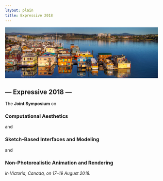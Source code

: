 ```yaml
---
layout: plain
title: Expressive 2018
---
```

<img src="/img/teaser.jpg" class="img-responsive top1" id="venue" alt="venue">

<section id="introduction" class="text-center top2" markdown="1">

## — Expressive 2018 —

The **Joint Symposium** on

### Computational Aesthetics

and

### Sketch-Based Interfaces and Modeling

and

### Non-Photorealistic Animation and Rendering

_in Victoria, Canada, on 17–19 August 2018._

</section>

<!--
<div class="col-12 col-sm-12 col-lg-12">

  <p><img src="/img/teaser.jpg" class="img-responsive img-thumbnail" id="venue" alt="venue"></p>

  <p>The second IEEE Working Conference on Software Visualization (VISSOFT 2014) builds upon the success of the first edition of VISSOFT in Eindhoven, which in turn followed after six editions of the IEEE International Workshop on Visualizing Software for Understanding and Analysis (VISSOFT) and five editions of the ACM Symposium on Software Visualization (SOFTVIS). In 2014, VISSOFT will again be co-located with ICSME in Victoria, BC, Canada.</p>

  <p><b><a href="http://conferences.computer.org/vissoft/2014/">VISSOFT 2014 open access proceedings</a> available.</b></p>

  <h3>Aims and Scope</h3>

  <p>Software Visualization is a broad research area encompassing techniques that assist in a range of software engineering activities, such as, specification, design, programming, testing, maintenance, reverse engineering and reengineering. Covered methods contain the development and evaluation of approaches for visually analyzing software and software systems, including their structure, execution behavior, and evolution.</p>

  <p>In this conference, we focus on visualization techniques that target aspects of software maintenance and evolution, program comprehension, reverse engineering, and reengineering, i.e., how visualization helps programmers to understand, analyze, and evolve software. We aim to gather tool developers, users and researchers from software engineering, information visualization, and human-computer interaction to discuss theoretical foundations, algorithms, techniques, tools, and applications related to software visualization. We seek theoretical, as well as practical papers on applications, techniques, tools, case studies, and empirical studies.</p>

</div><!--/span-->
